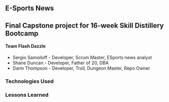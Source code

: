 ## E-Sports News

## Final Capstone project for 16-week Skill Distillery Bootcamp


#### Team Flash Dazzle
- Sergio Samoiloff - Developer, Scrum Master, ESports news analyst
- Shane Duncan - Developer, Father of 20, DBA
- Darin Thompson - Developer,  Troll, Dungeon Master, Repo Owner

### Technologies Used

### Lessons Learned
